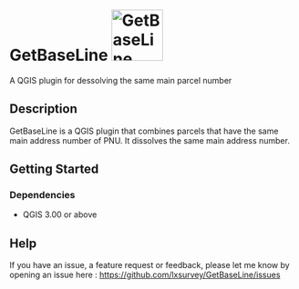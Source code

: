 # GetBaseLine <img src="https://github.com/lxsurvey/GetBaseLine/icon.png?raw=true" alt="GetBaseLine" width="90"/>
A QGIS plugin for dessolving the same main parcel number

## Description

GetBaseLine is a QGIS plugin that combines parcels that have the same main address number of PNU. It dissolves the same main address number.


## Getting Started

### Dependencies

* QGIS 3.00 or above

## Help

If you have an issue, a feature request or feedback, please let me know by opening an issue here : https://github.com/lxsurvey/GetBaseLine/issues
